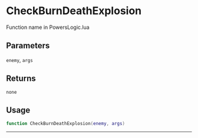# CheckBurnDeathExplosion
Function name in PowersLogic.lua
## Parameters
`enemy`, `args`
## Returns
`none`
## Usage
```lua
function CheckBurnDeathExplosion(enemy, args)
```
---
